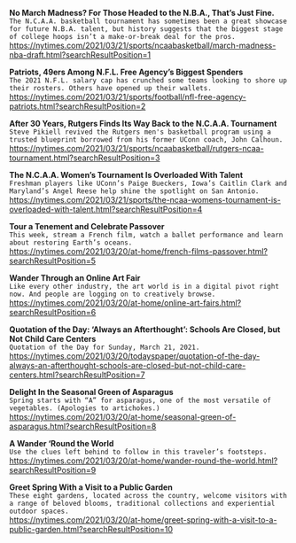 **No March Madness? For Those Headed to the N.B.A., That’s Just Fine.**\
`The N.C.A.A. basketball tournament has sometimes been a great showcase for future N.B.A. talent, but history suggests that the biggest stage of college hoops isn’t a make-or-break deal for the pros.`\
https://nytimes.com/2021/03/21/sports/ncaabasketball/march-madness-nba-draft.html?searchResultPosition=1

**Patriots, 49ers Among N.F.L. Free Agency’s Biggest Spenders**\
`The 2021 N.F.L. salary cap has crunched some teams looking to shore up their rosters. Others have opened up their wallets.`\
https://nytimes.com/2021/03/21/sports/football/nfl-free-agency-patriots.html?searchResultPosition=2

**After 30 Years, Rutgers Finds Its Way Back to the N.C.A.A. Tournament**\
`Steve Pikiell revived the Rutgers men's basketball program using a trusted blueprint borrowed from his former UConn coach, John Calhoun.`\
https://nytimes.com/2021/03/21/sports/ncaabasketball/rutgers-ncaa-tournament.html?searchResultPosition=3

**The N.C.A.A. Women’s Tournament Is Overloaded With Talent**\
`Freshman players like UConn’s Paige Bueckers, Iowa’s Caitlin Clark and Maryland’s Angel Reese help shine the spotlight on San Antonio.`\
https://nytimes.com/2021/03/21/sports/the-ncaa-womens-tournament-is-overloaded-with-talent.html?searchResultPosition=4

**Tour a Tenement and Celebrate Passover**\
`This week, stream a French film, watch a ballet performance and learn about restoring Earth’s oceans.`\
https://nytimes.com/2021/03/20/at-home/french-films-passover.html?searchResultPosition=5

**Wander Through an Online Art Fair**\
`Like every other industry, the art world is in a digital pivot right now. And people are logging on to creatively browse.`\
https://nytimes.com/2021/03/20/at-home/online-art-fairs.html?searchResultPosition=6

**Quotation of the Day: ‘Always an Afterthought’: Schools Are Closed, but Not Child Care Centers**\
`Quotation of the Day for Sunday, March 21, 2021.`\
https://nytimes.com/2021/03/20/todayspaper/quotation-of-the-day-always-an-afterthought-schools-are-closed-but-not-child-care-centers.html?searchResultPosition=7

**Delight In the Seasonal Green of Asparagus**\
`Spring starts with “A” for asparagus, one of the most versatile of vegetables. (Apologies to artichokes.)`\
https://nytimes.com/2021/03/20/at-home/seasonal-green-of-asparagus.html?searchResultPosition=8

**A Wander ‘Round the World**\
`Use the clues left behind to follow in this traveler’s footsteps.`\
https://nytimes.com/2021/03/20/at-home/wander-round-the-world.html?searchResultPosition=9

**Greet Spring With a Visit to a Public Garden**\
`These eight gardens, located across the country, welcome visitors with a range of beloved blooms, traditional collections and experiential outdoor spaces.`\
https://nytimes.com/2021/03/20/at-home/greet-spring-with-a-visit-to-a-public-garden.html?searchResultPosition=10

